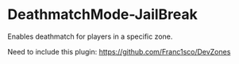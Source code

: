 # DeathmatchMode-JailBreak
Enables deathmatch for players in a specific zone.

Need to include this plugin: https://github.com/Franc1sco/DevZones
